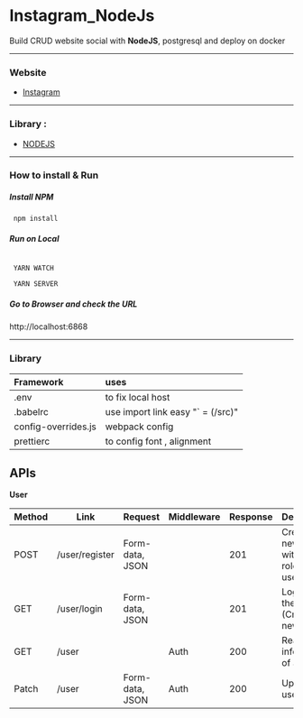 # Instagram_NodeJs


Build CRUD website social  with **NodeJS**, postgresql and deploy on docker

---

### Website

-   [Instagram](https://www.instagram.com/)

---

### Library :

-   [NODEJS](https://www.npmjs.com/package/NODE)

---

### How to install & Run

##### Install NPM
```
 npm install
```

##### Run on Local

```

 YARN WATCH
```
```
 YARN SERVER

```

##### Go to Browser and check the URL

http://localhost:6868

---

### Library

| Framework           | uses                              |
| :------------------ | :-------------------------------- |
| .env                | to fix local host                 |
| .babelrc            | use import link easy "` = (/src)" |
| config-overrides.js | webpack config                    |
| prettierc           | to config font , alignment        |
### 
## APIs

**User**

| Method | Link           | Request         | Middleware | Response | Description                                |
|--------|----------------|-----------------|------------|----------|--------------------------------------------|
| POST   | /user/register | Form-data, JSON |            | 201      | Create a new "user" with rolename = user   |
| GET    | /user/login    | Form-data, JSON |            | 201      | Login for the website (Create a new token) |
| GET    | /user          |                 | Auth       | 200      | Read information of a user                 |
| Patch    | /user          | Form-data, JSON | Auth       | 200      | Update a user                              |


